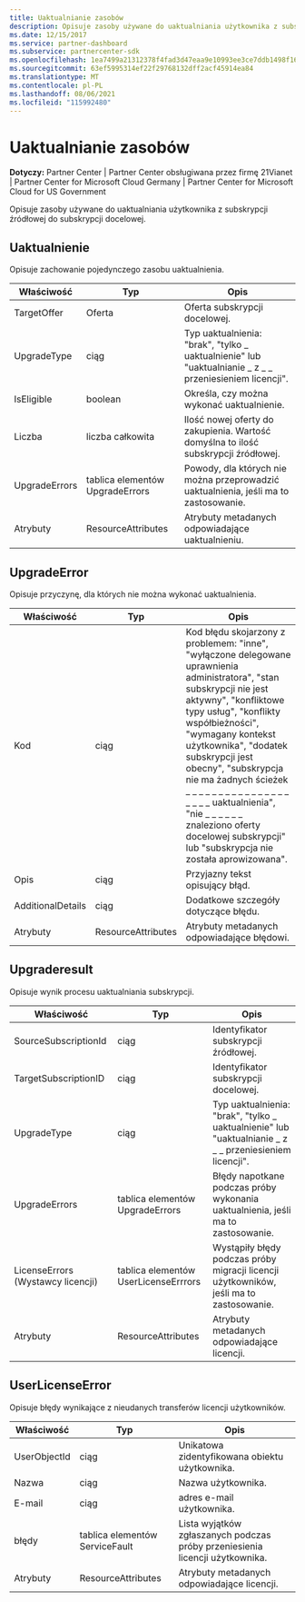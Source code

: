 ```yaml
---
title: Uaktualnianie zasobów
description: Opisuje zasoby używane do uaktualniania użytkownika z subskrypcji źródłowej do subskrypcji docelowej.
ms.date: 12/15/2017
ms.service: partner-dashboard
ms.subservice: partnercenter-sdk
ms.openlocfilehash: 1ea7499a21312378f4fad3d47eaa9e10993ee3ce7ddb1498f161fac16e09b8a5
ms.sourcegitcommit: 63ef5995314ef22f29768132dff2acf45914ea84
ms.translationtype: MT
ms.contentlocale: pl-PL
ms.lasthandoff: 08/06/2021
ms.locfileid: "115992480"
---
```

# <a name="upgrade-resources"></a>Uaktualnianie zasobów

**Dotyczy:** Partner Center | Partner Center obsługiwana przez firmę 21Vianet | Partner Center for Microsoft Cloud Germany | Partner Center for Microsoft Cloud for US Government

Opisuje zasoby używane do uaktualniania użytkownika z subskrypcji źródłowej do subskrypcji docelowej.

## <a name="upgrade"></a>Uaktualnienie

Opisuje zachowanie pojedynczego zasobu uaktualnienia.

| Właściwość      | Typ                   | Opis                                                                                  |
|---------------|------------------------|----------------------------------------------------------------------------------------------|
| TargetOffer   | Oferta                  | Oferta subskrypcji docelowej.                                                        |
| UpgradeType   | ciąg                 | Typ uaktualnienia: "brak", "tylko \_ uaktualnienie" lub "uaktualnianie \_ z \_ \_ przeniesieniem licencji".         |
| IsEligible    | boolean                | Określa, czy można wykonać uaktualnienie.                                                  |
| Liczba      | liczba całkowita                | Ilość nowej oferty do zakupienia. Wartość domyślna to ilość subskrypcji źródłowej. |
| UpgradeErrors | tablica elementów UpgradeErrors | Powody, dla których nie można przeprowadzić uaktualnienia, jeśli ma to zastosowanie.                                      |
| Atrybuty    | ResourceAttributes     | Atrybuty metadanych odpowiadające uaktualnieniu.                                        |

## <a name="upgradeerror"></a>UpgradeError

Opisuje przyczynę, dla których nie można wykonać uaktualnienia.

| Właściwość          | Typ               | Opis                                                                                                                                                                                                                                                                                                                                                                                     |
|-------------------|--------------------|-------------------------------------------------------------------------------------------------------------------------------------------------------------------------------------------------------------------------------------------------------------------------------------------------------------------------------------------------------------------------------------------------|
| Kod              | ciąg             | Kod błędu skojarzony z problemem: "inne", "wyłączone delegowane uprawnienia administratora", "stan subskrypcji nie jest aktywny", "konfliktowe typy usług", "konflikty współbieżności", "wymagany kontekst użytkownika", "dodatek subskrypcji jest obecny", "subskrypcja nie ma żadnych ścieżek \_ \_ \_ \_ \_ \_ \_ \_ \_ \_ \_ \_ \_ \_ \_ \_ \_ \_ \_ \_ uaktualnienia", "nie \_ \_ \_ \_ \_ \_ znaleziono oferty docelowej subskrypcji" lub "subskrypcja nie została aprowizowana". |
| Opis       | ciąg             | Przyjazny tekst opisujący błąd.                                                                                                                                                                                                                                                                                                                                                             |
| AdditionalDetails | ciąg             | Dodatkowe szczegóły dotyczące błędu.                                                                                                                                                                                                                                                                                                                                                         |
| Atrybuty        | ResourceAttributes | Atrybuty metadanych odpowiadające błędowi.                                                                                                                                                                                                                                                                                                                                             |

## <a name="upgraderesult"></a>Upgraderesult

Opisuje wynik procesu uaktualniania subskrypcji.

| Właściwość             | Typ                        | Opis                                                                          |
|----------------------|-----------------------------|--------------------------------------------------------------------------------------|
| SourceSubscriptionId | ciąg                      | Identyfikator subskrypcji źródłowej.                                           |
| TargetSubscriptionID | ciąg                      | Identyfikator subskrypcji docelowej.                                           |
| UpgradeType          | ciąg                      | Typ uaktualnienia: "brak", "tylko \_ uaktualnienie" lub "uaktualnianie \_ z \_ \_ przeniesieniem licencji". |
| UpgradeErrors        | tablica elementów UpgradeErrors      | Błędy napotkane podczas próby wykonania uaktualnienia, jeśli ma to zastosowanie.           |
| LicenseErrors (Wystawcy licencji)        | tablica elementów UserLicenseErrrors | Wystąpiły błędy podczas próby migracji licencji użytkowników, jeśli ma to zastosowanie.          |
| Atrybuty           | ResourceAttributes          | Atrybuty metadanych odpowiadające licencji.                                |

## <a name="userlicenseerror"></a>UserLicenseError

Opisuje błędy wynikające z nieudanych transferów licencji użytkowników.

| Właściwość     | Typ                   | Opis                                                               |
|--------------|------------------------|---------------------------------------------------------------------------|
| UserObjectId | ciąg                 | Unikatowa zidentyfikowana obiektu użytkownika.                                 |
| Nazwa         | ciąg                 | Nazwa użytkownika.                                                     |
| E-mail        | ciąg                 | adres e-mail użytkownika.                                                    |
| błędy       | tablica elementów ServiceFault | Lista wyjątków zgłaszanych podczas próby przeniesienia licencji użytkownika. |
| Atrybuty   | ResourceAttributes     | Atrybuty metadanych odpowiadające licencji.                     |

